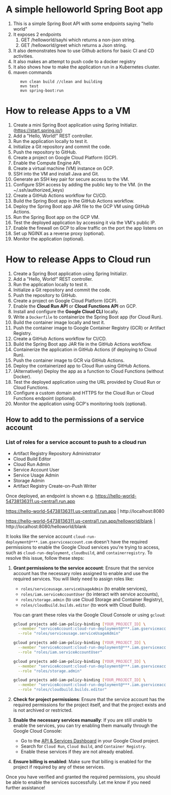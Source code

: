 # A simple helloworld Spring Boot app

1. This is a simple Spring Boot API with some endpoints saying "hello world"
2. It exposes 2 endpoints
   1. GET /helloworld/sayhi which returns a non-json string.
   2. GET /helloworld/greet which returns a Json string.
3. It also demonstrates how to use Github actions for basic CI and CD activities.
4. It also makes an attempt to push code to a docker registry
5. It also shows how to make the application run in a Kubernetes cluster.
6. maven commands 
   ```maven
      mvn clean build //clean and building 
      mvn test 
      mvn spring-boot:run
   ```
# How to release Apps to a VM 

1. Create a mini Spring Boot application using Spring Initializr. (https://start.spring.io/)
2. Add a "Hello, World!" REST controller.
3. Run the application locally to test it.
4. Initialize a Git repository and commit the code.
5. Push the repository to GitHub.
6. Create a project on Google Cloud Platform (GCP).
7. Enable the Compute Engine API.
8. Create a virtual machine (VM) instance on GCP.
9. SSH into the VM and install Java and Git.
10. Generate an SSH key pair for secure access to the VM.
11. Configure SSH access by adding the public key to the VM. (in the ~/.ssh/authorized_keys)
12. Create a GitHub Actions workflow for CI/CD.
13. Build the Spring Boot app in the GitHub Actions workflow.
14. Deploy the Spring Boot app JAR file to the GCP VM using GitHub Actions.
15. Run the Spring Boot app on the GCP VM.
16. Test the deployed application by accessing it via the VM's public IP.
17. Enable the firewall on GCP to allow traffic on the port the app listens on
18. Set up NGINX as a reverse proxy (optional).
19. Monitor the application (optional).

# How to release Apps to Cloud run 

1. Create a Spring Boot application using Spring Initializr.
2. Add a "Hello, World!" REST controller.
3. Run the application locally to test it.
4. Initialize a Git repository and commit the code.
5. Push the repository to GitHub.
6. Create a project on Google Cloud Platform (GCP).
7. Enable the **Cloud Run API** or **Cloud Functions API** on GCP.
8. Install and configure the **Google Cloud CLI** locally.
9. Write a `Dockerfile` to containerize the Spring Boot app (for Cloud Run).
10. Build the container image locally and test it.
11. Push the container image to Google Container Registry (GCR) or Artifact Registry.
12. Create a GitHub Actions workflow for CI/CD.
13. Build the Spring Boot app JAR file in the GitHub Actions workflow.
14. Containerize the application in GitHub Actions (if deploying to Cloud Run).
15. Push the container image to GCR via GitHub Actions.
16. Deploy the containerized app to Cloud Run using GitHub Actions.
17. (Alternatively) Deploy the app as a function to Cloud Functions (without Docker).
18. Test the deployed application using the URL provided by Cloud Run or Cloud Functions.
19. Configure a custom domain and HTTPS for the Cloud Run or Cloud Functions endpoint (optional).
20. Monitor the application using GCP's monitoring tools (optional).


## How to add to the permissions of a service account 

### List of roles for a service account to push to a cloud run 
- Artifact Registry Repository Administrator
- Cloud Build Editor
- Cloud Run Admin
- Service Account User
- Service Usage Admin
- Storage Admin
- Artifact Registry Create-on-Push Writer

Once deployed, an endpoint is shown e.g. https://hello-world-54738136311.us-central1.run.app

https://hello-world-54738136311.us-central1.run.app | http://localhost:8080

https://hello-world-54738136311.us-central1.run.app/helloworld/blank | http://localhost:8080/helloworld/blank


It looks like the service account `cloud-run-deployment@***.iam.gserviceaccount.com` doesn't have the required permissions to enable the Google Cloud services you're trying to access, such as `cloud-run-deployment`, `cloudbuild`, and `containerregistry`. To resolve this issue, follow these steps:

1. **Grant permissions to the service account**:
   Ensure that the service account has the necessary roles assigned to enable and use the required services. You will likely need to assign roles like:
   - `roles/serviceusage.serviceUsageAdmin` (to enable services),
   - `roles/iam.serviceAccountUser` (to interact with service accounts),
   - `roles/storage.admin` (to use Cloud Storage and Container Registry),
   - `roles/cloudbuild.builds.editor` (to work with Cloud Build).

   You can grant these roles via the Google Cloud Console or using `gcloud`:

   ```bash
   gcloud projects add-iam-policy-binding [YOUR_PROJECT_ID] \
     --member "serviceAccount:cloud-run-deployment@***.iam.gserviceaccount.com" \
     --role "roles/serviceusage.serviceUsageAdmin"
   
   gcloud projects add-iam-policy-binding [YOUR_PROJECT_ID] \
     --member "serviceAccount:cloud-run-deployment@***.iam.gserviceaccount.com" \
     --role "roles/iam.serviceAccountUser"
   
   gcloud projects add-iam-policy-binding [YOUR_PROJECT_ID] \
     --member "serviceAccount:cloud-run-deployment@***.iam.gserviceaccount.com" \
     --role "roles/storage.admin"
   
   gcloud projects add-iam-policy-binding [YOUR_PROJECT_ID] \
     --member "serviceAccount:cloud-run-deployment@***.iam.gserviceaccount.com" \
     --role "roles/cloudbuild.builds.editor"
   ```

2. **Check for project permissions**:
   Ensure that the service account has the required permissions for the project itself, and that the project exists and is not archived or restricted.

3. **Enable the necessary services manually**:
   If you are still unable to enable the services, you can try enabling them manually through the Google Cloud Console:
   - Go to the [API & Services Dashboard](https://console.cloud.google.com/apis/dashboard) in your Google Cloud project.
   - Search for `Cloud Run`, `Cloud Build`, and `Container Registry`.
   - Enable these services if they are not already enabled.

4. **Ensure billing is enabled**:
   Make sure that billing is enabled for the project if required by any of these services.

Once you have verified and granted the required permissions, you should be able to enable the services successfully. Let me know if you need further assistance!
